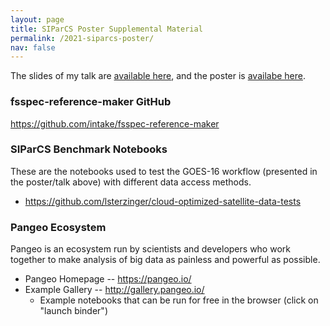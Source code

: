 ```yaml
---
layout: page
title: SIParCS Poster Supplemental Material
permalink: /2021-siparcs-poster/
nav: false
---
```

The slides of my talk are [available here](https://docs.google.com/presentation/d/1tmy6go_J7_lmgcsskdQgZcuLvYoZkOW5FAjPBQDfcNQ/edit?usp=sharing), and the poster is [availabe here](https://drive.google.com/file/d/1qU8Aq8v1n-Zs5mKCmYht_zO0xjNpiIEm/view?usp=sharing).

### fsspec-reference-maker GitHub
https://github.com/intake/fsspec-reference-maker

### SIParCS Benchmark Notebooks
These are the notebooks used to test the GOES-16 workflow (presented in the poster/talk above) with different data access methods.
* https://github.com/lsterzinger/cloud-optimized-satellite-data-tests

### Pangeo Ecosystem
Pangeo is an ecosystem run by scientists and developers who work together to make analysis of big data as painless and powerful as possible.
* Pangeo Homepage -- https://pangeo.io/
* Example Gallery -- http://gallery.pangeo.io/
    * Example notebooks that can be run for free in the browser (click on "launch binder")
